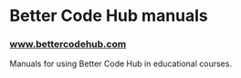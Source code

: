 # Better Code Hub manuals
### www.bettercodehub.com

Manuals for using Better Code Hub in educational courses.
